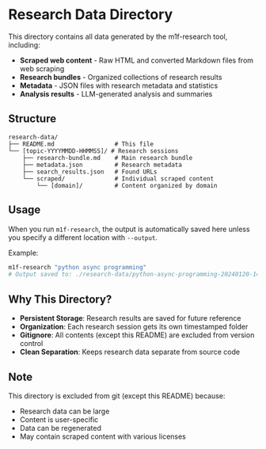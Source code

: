 # Research Data Directory

This directory contains all data generated by the m1f-research tool, including:

- **Scraped web content** - Raw HTML and converted Markdown files from web
  scraping
- **Research bundles** - Organized collections of research results
- **Metadata** - JSON files with research metadata and statistics
- **Analysis results** - LLM-generated analysis and summaries

## Structure

```
research-data/
├── README.md                 # This file
└── [topic-YYYYMMDD-HHMMSS]/ # Research sessions
    ├── research-bundle.md    # Main research bundle
    ├── metadata.json         # Research metadata
    ├── search_results.json   # Found URLs
    └── scraped/              # Individual scraped content
        └── [domain]/         # Content organized by domain
```

## Usage

When you run `m1f-research`, the output is automatically saved here unless you
specify a different location with `--output`.

Example:

```bash
m1f-research "python async programming"
# Output saved to: ./research-data/python-async-programming-20240120-143022/
```

## Why This Directory?

- **Persistent Storage**: Research results are saved for future reference
- **Organization**: Each research session gets its own timestamped folder
- **Gitignore**: All contents (except this README) are excluded from version
  control
- **Clean Separation**: Keeps research data separate from source code

## Note

This directory is excluded from git (except this README) because:

- Research data can be large
- Content is user-specific
- Data can be regenerated
- May contain scraped content with various licenses
